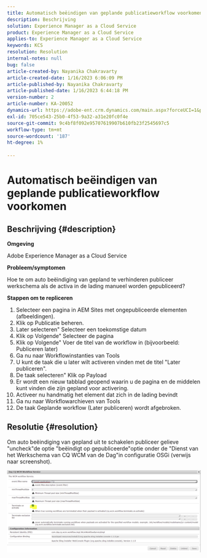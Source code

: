```yaml
---
title: Automatisch beëindigen van geplande publicatieworkflow voorkomen
description: Beschrijving
solution: Experience Manager as a Cloud Service
product: Experience Manager as a Cloud Service
applies-to: Experience Manager as a Cloud Service
keywords: KCS
resolution: Resolution
internal-notes: null
bug: false
article-created-by: Nayanika Chakravarty
article-created-date: 1/16/2023 6:06:09 PM
article-published-by: Nayanika Chakravarty
article-published-date: 1/16/2023 6:44:18 PM
version-number: 2
article-number: KA-20052
dynamics-url: https://adobe-ent.crm.dynamics.com/main.aspx?forceUCI=1&pagetype=entityrecord&etn=knowledgearticle&id=d9c58173-c895-ed11-aad1-6045bd006149
exl-id: 705ce543-25b0-4f53-9a32-a31e20fc0f4e
source-git-commit: 9c4bf8f092e95707619907b610fb23f2545697c5
workflow-type: tm+mt
source-wordcount: '187'
ht-degree: 1%

---
```


# Automatisch beëindigen van geplande publicatieworkflow voorkomen

## Beschrijving {#description}


<b>Omgeving</b>

Adobe Experience Manager as a Cloud Service

<b>Probleem/symptomen</b>

Hoe te om auto beëindiging van gepland te verhinderen publiceer werkschema als de activa in de lading manueel worden gepubliceerd?

<b>Stappen om te repliceren</b>

1. Selecteer een pagina in AEM Sites met ongepubliceerde elementen (afbeeldingen).
2. Klik op Publicatie beheren.
3. Later selecteren&quot; Selecteer een toekomstige datum
4. Klik op Volgende&quot; Selecteer de pagina
5. Klik op Volgende&quot; Voer de titel van de workflow in (bijvoorbeeld: Publiceren later)
6. Ga nu naar Workflowinstanties van Tools
7. U kunt de taak die u later wilt activeren vinden met de titel &quot;Later publiceren&quot;.
8. De taak selecteren&quot; Klik op Payload
9. Er wordt een nieuw tabblad geopend waarin u de pagina en de middelen kunt vinden die zijn gepland voor activering.
10. Activeer nu handmatig het element dat zich in de lading bevindt
11. Ga nu naar Workflowarchieven van Tools
12. De taak Geplande workflow (Later publiceren) wordt afgebroken.



## Resolutie {#resolution}


Om auto beëindiging van gepland uit te schakelen publiceer gelieve &quot;uncheck&quot;de optie &quot;beëindigt op gepubliceerde&quot;optie onder de &quot;Dienst van het Werkschema van CQ WCM van de Dag&quot;in configuratie OSGi (verwijs naar screenshot).

![](assets/d1e5b094-d901-ed11-82e4-00224809fe22.png)
